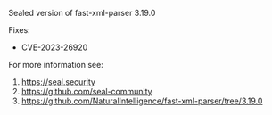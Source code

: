 Sealed version of fast-xml-parser 3.19.0

Fixes:
- CVE-2023-26920

For more information see:
  1. https://seal.security
  2. https://github.com/seal-community
  3. https://github.com/NaturalIntelligence/fast-xml-parser/tree/3.19.0
